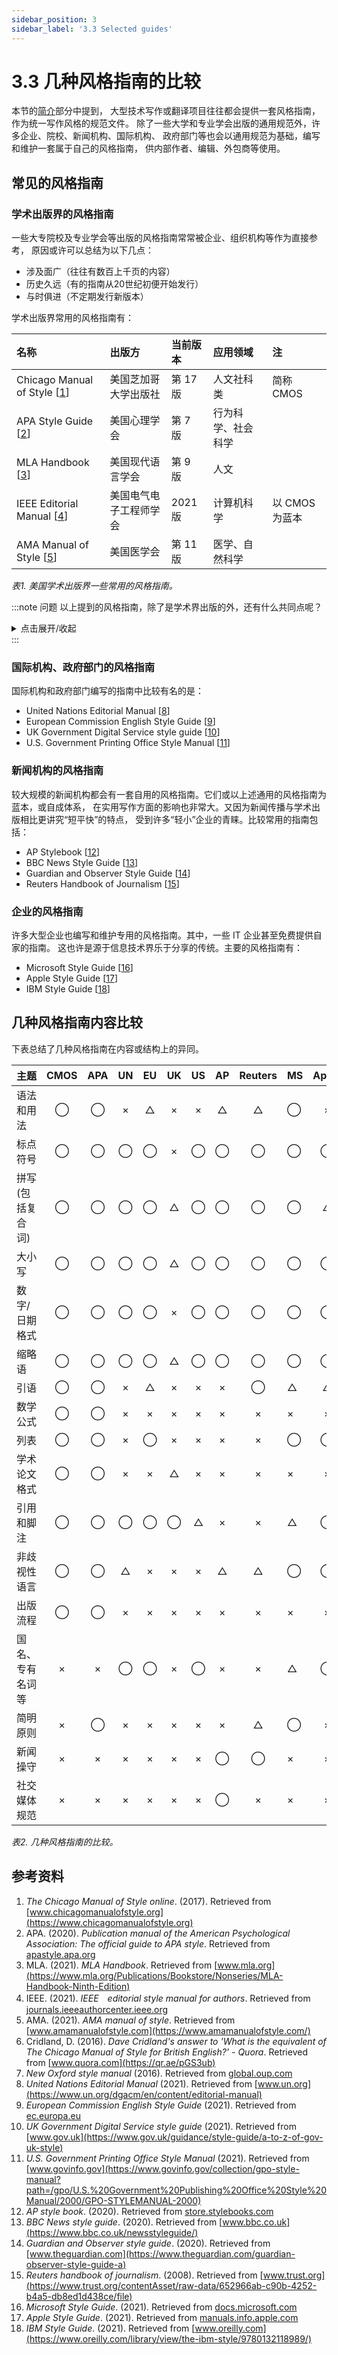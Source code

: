 ```yaml
---
sidebar_position: 3
sidebar_label: '3.3 Selected guides'
---
```


# 3.3 几种风格指南的比较

本节的[简介](/docs/tw/common-styles/intro)部分中提到，
大型技术写作或翻译项目往往都会提供一套风格指南，作为统一写作风格的规范文件。
除了一些大学和专业学会出版的通用规范外，许多企业、院校、新闻机构、国际机构、
政府部门等也会以通用规范为基础，编写和维护一套属于自己的风格指南，
供内部作者、编辑、外包商等使用。

## 常见的风格指南

### 学术出版界的风格指南

一些大专院校及专业学会等出版的风格指南常常被企业、组织机构等作为直接参考，
原因或许可以总结为以下几点：

- 涉及面广（往往有数百上千页的内容）
- 历史久远（有的指南从20世纪初便开始发行）
- 与时俱进（不定期发行新版本）

学术出版界常用的风格指南有：

|名称                           |出版方            |当前版本 |应用领域  |注       |
|:-----                        |:-----           |:-----  |:-----   |:-----   |
|Chicago Manual of Style [[1]] |美国芝加哥大学出版社| 第 17 版| 人文社科类|简称 CMOS|
|APA Style Guide [[2]]      |美国心理学会        |第 7 版  |行为科学、社会科学| |
|MLA Handbook [[3]]         |美国现代语言学会     |第 9 版  |人文     | |
|IEEE Editorial Manual [[4]]|美国电气电子工程师学会|2021 版 |计算机科学 |以 CMOS 为蓝本|
|AMA Manual of Style [[5]]  |美国医学会          |第 11 版 |医学、自然科学 | |

*表1. 美国学术出版界一些常用的风格指南。*

:::note 问题
以上提到的风格指南，除了是学术界出版的外，还有什么共同点呢？

<details>
    <summary>点击展开/收起</summary>

细心的同学也许已经发现，以上介绍的风格指南均由美国的院校或机构出版，适用于美式英语。

那么，有什么适用于英式英语的指南呢？关于这个问题，Quora.com 上有位用户这样回答：

> We simply don't need one, since all British people are inherently stylish.
> — *Dave Cridland on Quora.com* [[6]]

实际上，英国（以至英联邦国家）多采用英国牛津大学出版社的 Oxford Style Manual [[7]]
作为参考。

</details>
:::

### 国际机构、政府部门的风格指南

国际机构和政府部门编写的指南中比较有名的是：

- United Nations Editorial Manual [[8]]
- European Commission English Style Guide [[9]]
- UK Government Digital Service style guide [[10]]
- U.S. Government Printing Office Style Manual [[11]]

### 新闻机构的风格指南

较大规模的新闻机构都会有一套自用的风格指南。它们或以上述通用的风格指南为蓝本，或自成体系，
在实用写作方面的影响也非常大。又因为新闻传播与学术出版相比更讲究“短平快”的特点，
受到许多“轻小”企业的青睐。比较常用的指南包括：

- AP Stylebook [[12]]
- BBC News Style Guide [[13]]
- Guardian and Observer Style Guide [[14]]
- Reuters Handbook of Journalism [[15]]

### 企业的风格指南

许多大型企业也编写和维护专用的风格指南。其中，一些 IT 企业甚至免费提供自家的指南。
这也许是源于信息技术界乐于分享的传统。主要的风格指南有：

- Microsoft Style Guide [[16]]
- Apple Style Guide [[17]]
- IBM Style Guide [[18]]

## 几种风格指南内容比较

下表总结了几种风格指南在内容或结构上的异同。

|主题            |CMOS|APA|UN|EU|UK|US|AP|Reuters|MS|Apple|
|-----------|:--:|:--:|:--:|:--:|:--:|:--:|:--:|:--:|:--|:---:|
|语法和用法        |◯   |◯  |× |△ |× |× |△ |△      |◯ |×    |
|标点符号          |◯   |◯  |◯ |◯ |× |◯ |◯ |◯      |◯ |◯    |
|拼写(包括复合词)   |◯   |◯  |◯ |◯ |△ |◯ |◯ |◯      |◯ |△    |
|大小写           |◯   |◯  |◯ |◯ |△ |◯ |◯ |◯      |◯ |◯     |
|数字/日期格式     |◯   |◯  |◯ |◯ |× |◯ |◯ |◯      |◯ |◯     |
|缩略语           |◯   |◯  |◯ |◯ |△ |◯ |◯ |◯      |◯ |◯     |
|引语             |◯   |◯  |× |△ |× |× |× |◯      |△ |△    |
|数学公式          |◯   |◯  |× |× |× |× |× |×     |× |×     |
|列表             |◯   |◯  |× |◯ |× |× |× |×      |◯ |◯    |
|学术论文格式      |◯   |◯  |× |× |△ |× |× |×      |× |×    |
|引用和脚注        |◯   |◯  |◯ |◯ |◯ |△ |× |×      |△ |◯    |
|非歧视性语言      |◯   |◯  |△ |× |× |× |△ |△      |◯ |◯     |
|出版流程         |◯   |◯  |× |× |× |× |× |×      |× |×     |
|国名、专有名词等   |×   |×  |◯ |◯ |× |◯ |× |×      |△ |◯    |
|简明原则          |×   |◯  |× |× |× |× |× |△      |◯ |×    |
|新闻操守          |×   |×  |× |× |× |× |◯ |◯      |× |×    |
|社交媒体规范       |×   |×  |× |× |× |× |◯ |×      |× |×    |

*表2. 几种风格指南的比较。*

## 参考资料

1. *The Chicago Manual of Style online*. (2017). Retrieved from
   [www.chicagomanualofstyle.org](https://www.chicagomanualofstyle.org)
2. APA. (2020). *Publication manual of the American Psychological Association:
   The official guide to APA style*. Retrieved from
   [apastyle.apa.org](https://apastyle.apa.org/products/publication-manual-7th-edition)
3. MLA. (2021). *MLA Handbook*. Retrieved from
   [www.mla.org](https://www.mla.org/Publications/Bookstore/Nonseries/MLA-Handbook-Ninth-Edition)
4. IEEE. (2021). *IEEE　editorial style manual for authors*. Retrieved from
   [journals.ieeeauthorcenter.ieee.org](https://journals.ieeeauthorcenter.ieee.org/wp-content/uploads/sites/7/IEEE-Editorial-Style-Manual-for-Authors.pdf)
5. AMA. (2021). *AMA manual of style*. Retrieved from
   [www.amamanualofstyle.com](https://www.amamanualofstyle.com/)
6. Cridland, D. (2016). *Dave Cridland's answer to 'What is the equivalent of
   The Chicago Manual of Style for British English?' - Quora*. Retrieved from
   [www.quora.com](https://qr.ae/pGS3ub)
7. *New Oxford style manual* (2016). Retrieved from
   [global.oup.com](https://global.oup.com/academic/product/new-oxford-style-manual-9780198767251?cc=jp&lang=en&)
8. *United Nations Editorial Manual* (2021). Retrieved from
   [www.un.org](https://www.un.org/dgacm/en/content/editorial-manual)
9.  *European Commission English Style Guide* (2021). Retrieved from
   [ec.europa.eu](https://ec.europa.eu/info/sites/default/files/styleguide_english_dgt_en.pdf)
11. *UK Government Digital Service style guide* (2021). Retrieved from
   [www.gov.uk](https://www.gov.uk/guidance/style-guide/a-to-z-of-gov-uk-style)
11. *U.S. Government Printing Office Style Manual* (2021). Retrieved from
   [www.govinfo.gov](https://www.govinfo.gov/collection/gpo-style-manual?path=/gpo/U.S.%20Government%20Publishing%20Office%20Style%20Manual/2000/GPO-STYLEMANUAL-2000)
12. *AP style book*. (2020). Retrieved from
   [store.stylebooks.com](https://store.stylebooks.com/2020-ap-stylebook-print-edition.html)
13. *BBC News style guide*. (2020). Retrieved from
   [www.bbc.co.uk](https://www.bbc.co.uk/newsstyleguide/)
14. *Guardian and Observer style guide*. (2020). Retrieved from
   [www.theguardian.com](https://www.theguardian.com/guardian-observer-style-guide-a)
15. *Reuters handbook of journalism*. (2008). Retrieved from
   [www.trust.org](https://www.trust.org/contentAsset/raw-data/652966ab-c90b-4252-b4a5-db8ed1d438ce/file)
16. *Microsoft Style Guide*. (2021). Retrieved from
   [docs.microsoft.com](https://docs.microsoft.com/en-us/style-guide/welcome/)
17. *Apple Style Guide*. (2021). Retrieved from
   [manuals.info.apple.com](https://manuals.info.apple.com/MANUALS/1000/MA1998/en_US/apple-style-guide.pdf)
18. *IBM Style Guide*. (2021). Retrieved from
   [www.oreilly.com](https://www.oreilly.com/library/view/the-ibm-style/9780132118989/)

[1]: https://www.chicagomanualofstyle.org
[2]: https://apastyle.apa.org/products/publication-manual-7th-edition
[3]: https://www.mla.org/Publications/Bookstore/Nonseries/MLA-Handbook-Ninth-Edition
[4]: https://journals.ieeeauthorcenter.ieee.org/wp-content/uploads/sites/7/IEEE-Editorial-Style-Manual-for-Authors.pdf
[5]: https://www.amamanualofstyle.com/
[6]: https://qr.ae/pGS3ub
[7]: https://global.oup.com/academic/product/new-oxford-style-manual-9780198767251?cc=jp&lang=en&
[8]: https://www.un.org/dgacm/en/content/editorial-manual
[9]: https://ec.europa.eu/info/sites/default/files/styleguide_english_dgt_en.pdf
[10]: https://www.gov.uk/guidance/style-guide/a-to-z-of-gov-uk-style
[11]: https://www.govinfo.gov/collection/gpo-style-manual?path=/gpo/U.S.%20Government%20Publishing%20Office%20Style%20Manual/2000/GPO-STYLEMANUAL-2000
[12]: https://store.stylebooks.com/2020-ap-stylebook-print-edition.html
[13]: https://www.bbc.co.uk/newsstyleguide/
[14]: https://www.theguardian.com/guardian-observer-style-guide-a
[15]: https://www.trust.org/contentAsset/raw-data/652966ab-c90b-4252-b4a5-db8ed1d438ce/file
[16]: https://docs.microsoft.com/en-us/style-guide/welcome/
[17]: https://manuals.info.apple.com/MANUALS/1000/MA1998/en_US/apple-style-guide.pdf
[18]: https://www.oreilly.com/library/view/the-ibm-style/9780132118989/

